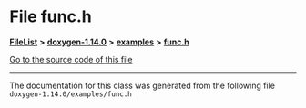 

# File func.h



[**FileList**](files.md) **>** [**doxygen-1.14.0**](dir_9d5bad020669189c90cda983471be5d0.md) **>** [**examples**](dir_8400fc686cf1eec637c6139505ac43d7.md) **>** [**func.h**](func_8h.md)

[Go to the source code of this file](func_8h_source.md)





































































------------------------------
The documentation for this class was generated from the following file `doxygen-1.14.0/examples/func.h`

